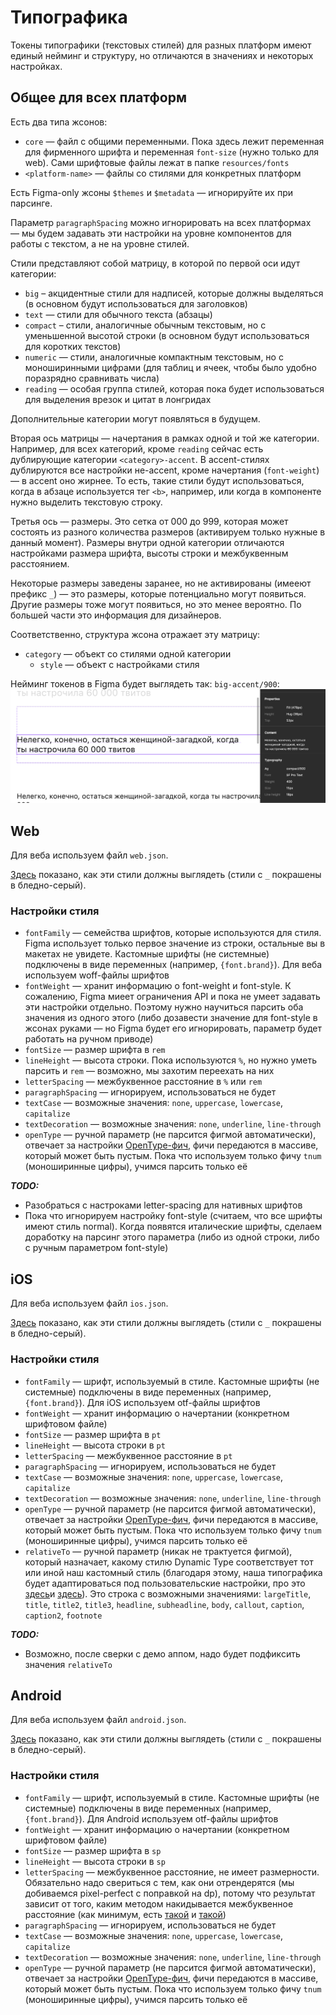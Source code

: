 # Типографика

Токены типографики (текстовых стилей) для разных платформ имеют единый нейминг и структуру, но 
отличаются в значениях и некоторых настройках.

## Общее для всех платформ

Есть два типа жсонов:
- `core` — файл с общими переменными. Пока здесь лежит переменная для фирменного шрифта и 
  переменная `font-size` (нужно только для web). Сами шрифтовые файлы лежат в папке 
  `resources/fonts`
- `<platform-name>` — файлы со стилями для конкретных платформ

Есть Figma-only жсоны `$themes` и `$metadata` — игнорируйте их при парсинге.

Параметр `paragraphSpacing` можно игнорировать на всех платформах — мы будем задавать эти 
настройки на уровне компонентов для работы с текстом, а не на уровне стилей.

Стили представляют собой матрицу, в которой по первой оси идут категории:
- `big` – акцидентные стили для надписей, которые должны выделяться (в основном будут 
  использоваться для заголовков)
- `text` — стили для обычного текста (абзацы)
- `compact` – стили, аналогичные обычным текстовым, но с уменьшенной высотой строки (в основном 
  будут использоваться для коротких текстов)
- `numeric` — стили, аналогичные компактным текстовым, но с моноширинными цифрами (для таблиц и 
  ячеек, чтобы было удобно поразрядно сравнивать числа) 
- `reading` — особая группа стилей, которая пока будет использоваться для выделения врезок и 
  цитат в лонгридах

Дополнительные категории могут появляться в будущем.

Вторая ось матрицы — начертания в рамках одной и той же категории. Например, для всех категорий, 
кроме `reading` сейчас есть дублирующие категории `<category>-accent`. В accent-стилях 
дублируются все настройки не-accent, кроме начертания (`font-weight`) — в accent оно жирнее. То 
есть, такие стили будут использоваться, когда в абзаце используется тег `<b>`, например, или 
когда в компоненте нужно выделить текстовую строку.

Третья ось — размеры. Это сетка от 000 до 999, которая может состоять из разного количества 
размеров (активируем только нужные в данный момент). Размеры внутри одной категории отличаются 
настройками размера шрифта, высоты строки и межбуквенным расстоянием.

Некоторые размеры заведены заранее, но не активированы (имееют префикс `_`) — это размеры, 
которые потенциально могут появиться. Другие размеры тоже могут появиться, но это менее вероятно.
По большей части это информация для дизайнеров.

Соответственно, структура жсона отражает эту матрицу:
- `category` — объект со стилями одной категории
  - `style` — объект с настройками стиля

Нейминг токенов в Figma будет выглядеть так: `big-accent/900`:
![typography_01.png](../../demo/typography_01.png)

## Web

Для веба используем файл `web.json`.

[Здесь](https://www.figma.com/file/B9dR3a2kmpuIbU4SdVabZr/%F0%9F%8C%90-%5Bweb%5D-Typography?type=design&node-id=0%3A1&t=lbbDz8HlHxS2rDMq-1) показано, как эти стили должны выглядеть (стили
с `_` покрашены в бледно-серый).

### Настройки стиля

- `fontFamily` — семейства шрифтов, которые используются для стиля. Figma использует только 
  первое значение из строки, остальные вы в макетах не увидете. Кастомные шрифты (не системные) 
  подключены в виде переменных (например, `{font.brand}`). Для веба используем woff-файлы 
  шрифтов
- `fontWeight` — хранит информацию о font-weight и font-style. К сожалению, Figma миеет 
  ограничения API и пока не умеет задавать эти настройки отдельно. Поэтому нужно научиться 
  парсить оба значения из одного этого (либо дозавести значение для font-style в жсонах руками 
  — но Figma будет его игнорировать, параметр будет работать на ручном приводе)
- `fontSize` — размер шрифта в `rem`
- `lineHeight` — высота строки. Пока используются `%`, но нужно уметь парсить и `rem` — возможно,
  мы захотим переехать на них
- `letterSpacing` — межбуквенное расстояние в `%` или `rem`
- `paragraphSpacing` — игнорируем, использоваться не будет
- `textCase` — возможные значения: `none`, `uppercase`, `lowercase`, `capitalize`
- `textDecoration` — возможные значения: `none`, `underline`, `line-through`
- `openType` — ручной параметр (не парсится фигмой автоматически), отвечает за настройки 
  [OpenType-фич](https://www.w3.org/TR/css-fonts-3/#font-feature-settings-prop), фичи передаются 
  в массиве, который может быть пустым. Пока что используем только фичу `tnum` (моноширинные 
  цифры), учимся парсить только её

**_TODO:_**
- Разобраться с настроками letter-spacing для нативных шрифтов
- Пока что игнорируем настройку font-style (считаем, что все шрифты имеют стиль normal). Когда 
  появятся италические шрифты, сделаем доработку на парсинг этого параметра (либо из одной 
  строки, либо с ручным параметром font-style)

## iOS

Для веба используем файл `ios.json`.

[Здесь](https://www.figma.com/file/BrNRnxUVMXaD2597vmB8mJ/%F0%9F%8D%8F-%5BiOS%5D-Typography?type=design&node-id=0%3A1&t=Ze6SM2P1L5kZsd4C-1) показано, как эти стили должны выглядеть (стили
с `_` покрашены в бледно-серый).

### Настройки стиля

- `fontFamily` — шрифт, используемый в стиле. Кастомные шрифты (не системные)
  подключены в виде переменных (например, `{font.brand}`). Для iOS используем otf-файлы
  шрифтов
- `fontWeight` — хранит информацию о начертании (конкретном шрифтовом файле)
- `fontSize` — размер шрифта в `pt`
- `lineHeight` — высота строки в `pt`
- `letterSpacing` — межбуквенное расстояние в `pt`
- `paragraphSpacing` — игнорируем, использоваться не будет
- `textCase` — возможные значения: `none`, `uppercase`, `lowercase`, `capitalize`
- `textDecoration` — возможные значения: `none`, `underline`, `line-through`
- `openType` — ручной параметр (не парсится фигмой автоматически), отвечает за настройки
  [OpenType-фич](https://www.w3.org/TR/css-fonts-3/#font-feature-settings-prop), фичи передаются
  в массиве, который может быть пустым. Пока что используем только фичу `tnum` (моноширинные
  цифры), учимся парсить только её
- `relativeTo` — ручной параметр (никак не трактуется фигмой), который назначает, какому стилю 
  Dynamic Type соответствует тот или иной наш кастомный стиль (благодаря этому, наша типографика будет адаптироваться под 
  пользовательские настройки, про это [здесь](https://developer.apple.com/documentation/SwiftUI/Applying-Custom-Fonts-to-Text)и [здесь](https://developer.apple.com/design/human-interface-guidelines/typography)). 
  Это строка с возможными значениями: `largeTitle`, `title`, `title2`, `title3`, `headline`, 
  `subheadline`, `body`, `callout`, `caption`, `caption2`, `footnote` 

**_TODO:_**
- Возможно, после сверки с демо аппом, надо будет подфиксить значения `relativeTo`

## Android


Для веба используем файл `android.json`.

[Здесь](https://www.figma.com/file/ute1GB3pJ6XIvJea4GdDI6/%F0%9F%A4%96-%5Bandroid%5D-Typography?type=design&node-id=0%3A1&t=xGks0a4LOAr7T7QV-1) показано, как эти стили должны выглядеть (стили
с `_` покрашены в бледно-серый).

### Настройки стиля

- `fontFamily` — шрифт, используемый в стиле. Кастомные шрифты (не системные)
  подключены в виде переменных (например, `{font.brand}`). Для Android используем otf-файлы
  шрифтов
- `fontWeight` — хранит информацию о начертании (конкретном шрифтовом файле)
- `fontSize` — размер шрифта в `sp`
- `lineHeight` — высота строки в `sp`
- `letterSpacing` — межбуквенное расстояние, не имеет размерности. Обязательно надо свериться с 
  тем, как они отрендерятся (мы добиваемся pixel-perfect с поправкой на dp), потому что 
  результат зависит от того, каким методом накидывается межбуквенное расстояние (как минимум, 
  есть [такой](https://developer.android.com/reference/android/widget/TextView.html#setLetterSpacing(float)) и [такой](https://developer.android.com/reference/android/widget/TextView.html#attr_android:letterSpacing))
- `paragraphSpacing` — игнорируем, использоваться не будет
- `textCase` — возможные значения: `none`, `uppercase`, `lowercase`, `capitalize`
- `textDecoration` — возможные значения: `none`, `underline`, `line-through`
- `openType` — ручной параметр (не парсится фигмой автоматически), отвечает за настройки
  [OpenType-фич](https://www.w3.org/TR/css-fonts-3/#font-feature-settings-prop), фичи передаются
  в массиве, который может быть пустым. Пока что используем только фичу `tnum` (моноширинные
  цифры), учимся парсить только её